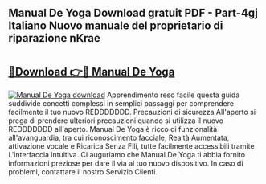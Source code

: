 ## Manual De Yoga Download gratuit PDF - Part-4gj Italiano Nuovo manuale del proprietario di riparazione nKrae

# <h2><a href="http://df9shql.blite.top/?on=Manual+De+Yoga">🔗Download 👉🔴 Manual De Yoga</a></h2>

[![Manual De Yoga download](https://i.imgur.com/lujVjoI.png)](http://df9shql.blite.top/?on=Manual+De+Yoga)
Apprendimento reso facile questa guida suddivide concetti complessi in semplici passaggi per comprendere facilmente il tuo nuovo REDDDDDDD. Precauzioni di sicurezza All'aperto si prega di prendere ulteriori precauzioni quando si utilizza il nuovo REDDDDDDD all'aperto. Manual De Yoga è ricco di funzionalità all'avanguardia, tra cui riconoscimento facciale, Realtà Aumentata, attivazione vocale e Ricarica Senza Fili, tutte facilmente accessibili tramite L'interfaccia intuitiva. Ci auguriamo che Manual De Yoga ti abbia fornito informazioni preziose per dare il via al tuo nuovo dispositivo. In caso di problemi, contattare il nostro Servizio Clienti.
